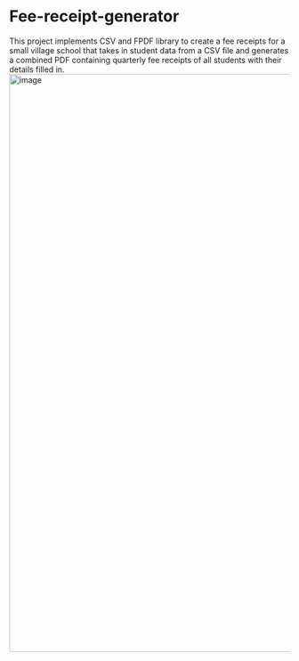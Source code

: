 # Fee-receipt-generator
This project implements CSV and FPDF library to create a fee receipts for a small village school that takes in student data from a CSV file and generates a combined PDF containing quarterly fee receipts of all students with their details filled in.
<img width="1039" alt="image" src="https://github.com/kpandey24/Fee-receipt-generator/assets/123436796/9c534ba3-6048-4b24-ad43-c5da88452bfd">
